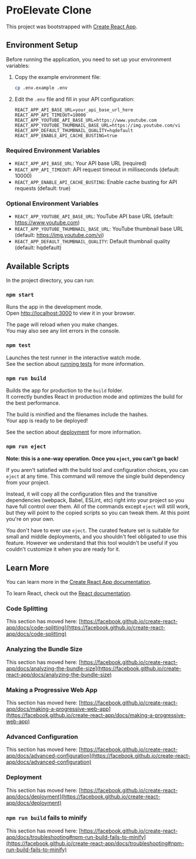 # ProElevate Clone

This project was bootstrapped with [Create React App](https://github.com/facebook/create-react-app).

## Environment Setup

Before running the application, you need to set up your environment variables:

1. Copy the example environment file:
   ```bash
   cp .env.example .env
   ```

2. Edit the `.env` file and fill in your API configuration:
   ```env
   REACT_APP_API_BASE_URL=your_api_base_url_here
   REACT_APP_API_TIMEOUT=10000
   REACT_APP_YOUTUBE_API_BASE_URL=https://www.youtube.com
   REACT_APP_YOUTUBE_THUMBNAIL_BASE_URL=https://img.youtube.com/vi
   REACT_APP_DEFAULT_THUMBNAIL_QUALITY=hqdefault
   REACT_APP_ENABLE_API_CACHE_BUSTING=true
   ```

### Required Environment Variables

- `REACT_APP_API_BASE_URL`: Your API base URL (required)
- `REACT_APP_API_TIMEOUT`: API request timeout in milliseconds (default: 10000)
- `REACT_APP_ENABLE_API_CACHE_BUSTING`: Enable cache busting for API requests (default: true)

### Optional Environment Variables

- `REACT_APP_YOUTUBE_API_BASE_URL`: YouTube API base URL (default: https://www.youtube.com)
- `REACT_APP_YOUTUBE_THUMBNAIL_BASE_URL`: YouTube thumbnail base URL (default: https://img.youtube.com/vi)
- `REACT_APP_DEFAULT_THUMBNAIL_QUALITY`: Default thumbnail quality (default: hqdefault)

## Available Scripts

In the project directory, you can run:

### `npm start`

Runs the app in the development mode.\
Open [http://localhost:3000](http://localhost:3000) to view it in your browser.

The page will reload when you make changes.\
You may also see any lint errors in the console.

### `npm test`

Launches the test runner in the interactive watch mode.\
See the section about [running tests](https://facebook.github.io/create-react-app/docs/running-tests) for more information.

### `npm run build`

Builds the app for production to the `build` folder.\
It correctly bundles React in production mode and optimizes the build for the best performance.

The build is minified and the filenames include the hashes.\
Your app is ready to be deployed!

See the section about [deployment](https://facebook.github.io/create-react-app/docs/deployment) for more information.

### `npm run eject`

**Note: this is a one-way operation. Once you `eject`, you can't go back!**

If you aren't satisfied with the build tool and configuration choices, you can `eject` at any time. This command will remove the single build dependency from your project.

Instead, it will copy all the configuration files and the transitive dependencies (webpack, Babel, ESLint, etc) right into your project so you have full control over them. All of the commands except `eject` will still work, but they will point to the copied scripts so you can tweak them. At this point you're on your own.

You don't have to ever use `eject`. The curated feature set is suitable for small and middle deployments, and you shouldn't feel obligated to use this feature. However we understand that this tool wouldn't be useful if you couldn't customize it when you are ready for it.

## Learn More

You can learn more in the [Create React App documentation](https://facebook.github.io/create-react-app/docs/getting-started).

To learn React, check out the [React documentation](https://reactjs.org/).

### Code Splitting

This section has moved here: [https://facebook.github.io/create-react-app/docs/code-splitting](https://facebook.github.io/create-react-app/docs/code-splitting)

### Analyzing the Bundle Size

This section has moved here: [https://facebook.github.io/create-react-app/docs/analyzing-the-bundle-size](https://facebook.github.io/create-react-app/docs/analyzing-the-bundle-size)

### Making a Progressive Web App

This section has moved here: [https://facebook.github.io/create-react-app/docs/making-a-progressive-web-app](https://facebook.github.io/create-react-app/docs/making-a-progressive-web-app)

### Advanced Configuration

This section has moved here: [https://facebook.github.io/create-react-app/docs/advanced-configuration](https://facebook.github.io/create-react-app/docs/advanced-configuration)

### Deployment

This section has moved here: [https://facebook.github.io/create-react-app/docs/deployment](https://facebook.github.io/create-react-app/docs/deployment)

### `npm run build` fails to minify

This section has moved here: [https://facebook.github.io/create-react-app/docs/troubleshooting#npm-run-build-fails-to-minify](https://facebook.github.io/create-react-app/docs/troubleshooting#npm-run-build-fails-to-minify)
